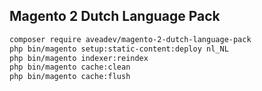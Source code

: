 ## Magento 2 Dutch Language Pack

```bash
composer require aveadev/magento-2-dutch-language-pack
php bin/magento setup:static-content:deploy nl_NL
php bin/magento indexer:reindex
php bin/magento cache:clean
php bin/magento cache:flush
```

